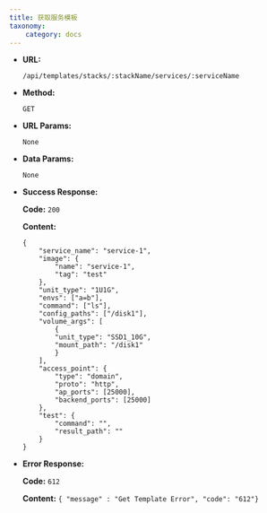 ```yaml
---
title: 获取服务模板
taxonomy:
    category: docs
---
```


* **URL:**

    `/api/templates/stacks/:stackName/services/:serviceName`

* **Method:**

    `GET`

* **URL Params:**

    `None`

* **Data Params:**

    `None`

* **Success Response:**

	**Code:** `200`

	**Content:** 
	
	```
    {
        "service_name": "service-1",
        "image": {
            "name": "service-1",
            "tag": "test"
        },
        "unit_type": "1U1G",
        "envs": ["a=b"],
        "command": ["ls"],
        "config_paths": ["/disk1"],
        "volume_args": [
            {
            "unit_type": "SSD1_10G",
            "mount_path": "/disk1"
            }
        ],
        "access_point": {
            "type": "domain",
            "proto": "http",
            "ap_ports": [25000],
            "backend_ports": [25000]
        },
        "test": {
            "command": "",
            "result_path": ""
        }
    }
    ```

* **Error Response:**

	**Code:** `612`
  	
  	**Content:** `{ "message" : "Get Template Error", "code": "612"}`